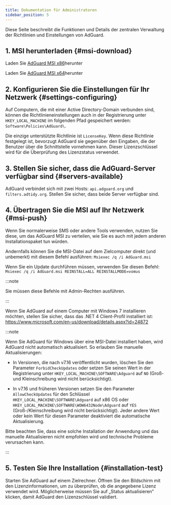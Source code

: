 ```yaml
---
title: Dokumentation für Administratoren
sidebar_position: 5
---
```


Diese Seite beschreibt die Funktionen und Details der zentralen Verwaltung der Richtlinien und Einstellungen von AdGuard.

## 1. MSI herunterladen {#msi-download}

Laden Sie [AdGuard MSI x86](https://cdn.adtidy.org/distr/windows/AdGuard_x86.msi)herunter

Laden Sie [AdGuard MSI x64](https://cdn.adtidy.org/distr/windows/AdGuard_x64.msi)herunter

## 2. Konfigurieren Sie die Einstellungen für Ihr Netzwerk {#settings-configuring}

Auf Computern, die mit einer Active Directory-Domain verbunden sind, können die Richtlinieneinstellungen auch in der Registrierung unter `HKEY_LOCAL_MACHINE` im folgenden Pfad gespeichert werden: `Software\Policies\AdGuard\`.

Die einzige unterstützte Richtlinie ist `LicenseKey`. Wenn diese Richtlinie festgelegt ist, bevorzugt AdGuard sie gegenüber den Eingaben, die der Benutzer über die Schnittstelle vornehmen kann. Dieser Lizenzschlüssel wird für die Überprüfung des Lizenzstatus verwendet.

## 3. Stellen Sie sicher, dass die AdGuard-Server verfügbar sind {#servers-available}

AdGuard verbindet sich mit zwei Hosts: `api.adguard.org` und `filters.adtidy.org`. Stellen Sie sicher, dass beide Server verfügbar sind.

## 4. Übertragen Sie die MSI auf Ihr Netzwerk {#msi-push}

Wenn Sie normalerweise SMS oder andere Tools verwenden, nutzen Sie diese, um das AdGuard MSI zu verteilen, wie Sie es auch mit jedem anderen Installationspaket tun würden.

Andernfalls können Sie die MSI-Datei auf dem Zielcomputer direkt (und unbemerkt) mit diesem Befehl ausführen: `Msiexec /q /i AdGuard.msi`

Wenn Sie ein Update durchführen müssen, verwenden Sie diesen Befehl: `Msiexec /q /i AdGuard.msi REINSTALL=ALL REINSTALLMODE=vomus`

:::note

Sie müssen diese Befehle mit Admin-Rechten ausführen.

:::

Wenn Sie AdGuard auf einem Computer mit Windows 7 installieren möchten, stellen Sie sicher, dass das .NET 4 Client-Profil installiert ist: https://www.microsoft.com/en-us/download/details.aspx?id=24872

:::note

Wenn Sie AdGuard für Windows über eine MSI-Datei installiert haben, wird AdGuard nicht automatisch aktualisiert. So erlauben Sie manuelle Aktualisierungen:

- In Versionen, die nach v7.16 veröffentlicht wurden, löschen Sie den Parameter `ForbidCheckUpdates` oder setzen Sie seinen Wert in der Registrierung unter `HKEY_LOCAL_MACHINE\SOFTWARE\Adguard` auf `NO` (Groß- und Kleinschreibung wird nicht berücksichtigt).

- In v7.16 und früheren Versionen setzen Sie den Parameter `AllowCheckUpdates` für den Schlüssel `HKEY_LOCAL_MACHINE\SOFTWARE\Adguard` auf x86 OS oder `HKEY_LOCAL_MACHINE\SOFTWARE\WOW6432Node\Adguard` auf `YES` (Groß-/Kleinschreibung wird nicht berücksichtigt). Jeder andere Wert oder kein Wert für diesen Parameter deaktiviert die automatische Aktualisierung.

Bitte beachten Sie, dass eine solche Installation der Anwendung und das manuelle Aktualisieren nicht empfohlen wird und technische Probleme verursachen kann.

:::

## 5. Testen Sie Ihre Installation {#installation-test}

Starten Sie AdGuard auf einem Zielrechner. Öffnen Sie den Bildschirm mit den Lizenzinformationen, um zu überprüfen, ob die angegebene Lizenz verwendet wird. Möglicherweise müssen Sie auf „Status aktualisieren” klicken, damit AdGuard den Lizenzschlüssel validiert.
